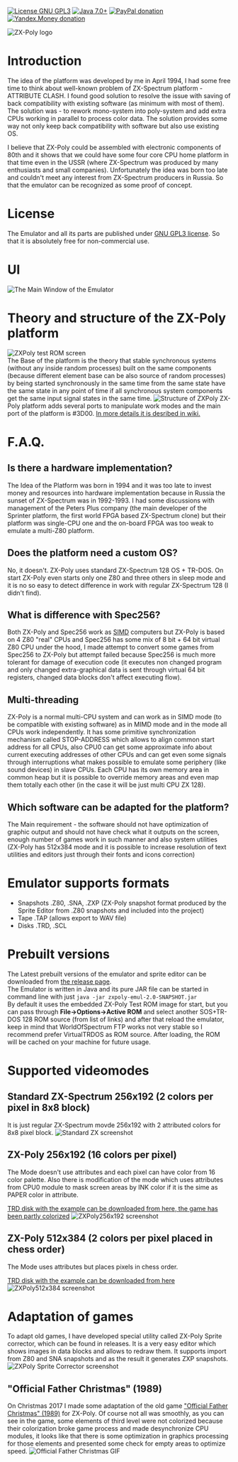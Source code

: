 [![License GNU GPL3](https://img.shields.io/badge/license-GNU%20GPL%203-yellow.svg)](http://www.gnu.org/licenses/gpl.html)
[![Java 7.0+](https://img.shields.io/badge/java-7.0%2b-green.svg)](http://www.oracle.com/technetwork/java/javase/downloads/index.html)
[![PayPal donation](https://img.shields.io/badge/donation-PayPal-red.svg)](https://www.paypal.com/cgi-bin/webscr?cmd=_s-xclick&hosted_button_id=AHWJHJFBAWGL2)
[![Yandex.Money donation](https://img.shields.io/badge/donation-Я.деньги-yellow.svg)](http://yasobe.ru/na/iamoss)


![ZX-Poly logo](https://raw.githubusercontent.com/raydac/zxpoly/master/docs/zxpoly_logo.png)

# Introduction
The idea of the platform was developed by me in April 1994, I had some free time to think about well-known problem of ZX-Spectrum platform - ATTRIBUTE CLASH. I found good solution to resolve the issue with saving of back compatibility with existing software (as minimum with most of them). The solution was - to rework mono-system into poly-system and add extra CPUs working in parallel to process color data. The solution provides some way not only keep back compatibility with software but also use existing OS.   

I believe that ZX-Poly could be assembled with electronic components of 80th and it shows that we could have some four core CPU home platform in that time even in the USSR (where ZX-Spectrum was produced by many enthusiasts and small companies). Unfortunately the idea was born too late and couldn't meet any interest from ZX-Spectrum producers in Russia. So that the emulator can be recognized as some proof of concept.

# License
The Emulator and all its parts are published under [GNU GPL3 license](http://www.gnu.org/licenses/gpl.html). So that it is absolutely free for non-commercial use.

# UI
![The Main Window of the Emulator](https://github.com/raydac/zxpoly/blob/master/docs/screenshots/tapeloading.png)

# Theory and structure of the ZX-Poly platform
![ZXPoly test ROM screen](https://github.com/raydac/zxpoly/blob/master/docs/screenshots/zxpoly_test_rom_video.gif)    
The Base of the platform is the theory that stable synchronous systems (without any inside random processes) built on the same components (because different element base can be also source of random processes) by being started synchronously in the same time from the same state have the same state in any point of time if all synchronous system components get the same input signal states in the same time.
![Structure of ZXPoly](https://github.com/raydac/zxpoly/blob/master/docs/zxpolystruct.png)
ZX-Poly platform adds several ports to manipulate work modes and the main port of the platform is #3D00. [In more details it is desribed in wiki.](https://github.com/raydac/zxpoly/wiki/Short-description-of-ZX-Poly-platform)

# F.A.Q.
## Is there a hardware implementation?
The Idea of the Platform was born in 1994 and it was too late to invest money and resources into hardware implementation because in Russia the sunset of ZX-Spectrum was in 1992-1993. I had some discussions with management of the Peters Plus company (the main developer of the Sprinter platform, the first world FPGA based ZX-Spectrum clone) but their platform was single-CPU one and the on-board FPGA was too weak to emulate a multi-Z80 platform.

## Does the platform need a custom OS?
No, it doesn't. ZX-Poly uses standard ZX-Spectrum 128 OS + TR-DOS. On start ZX-Poly even starts only one Z80 and three others in sleep mode and it is no so easy to detect difference in work with regular ZX-Spectrum 128 (I didn't find).

## What is difference with Spec256?
Both ZX-Poly and Spec256 work as [SIMD](https://en.wikipedia.org/wiki/SIMD) computers but ZX-Poly is based on 4 Z80 "real" CPUs and Spec256 has some mix of 8 bit + 64 bit virtual Z80 CPU under the hood, I made attempt to convert some games from Spec256 to ZX-Poly but attempt failed because Spec256 is much more tolerant for damage of execution code (it executes non changed program and only changed extra-graphical data is sent through virtual 64 bit registers, changed data blocks don't affect executing flow).

## Multi-threading
ZX-Poly is a normal multi-CPU system and can work as in SIMD mode (to be compatible with existing software) as in MIMD mode and in the mode all CPUs work independently. It has some primitive synchronization mechanism called STOP-ADDRESS which allows to align common start address for all CPUs, also CPU0 can get some approximate info about current executing addresses of other CPUs and can get even some signals through interruptions what makes possible to emulate some periphery (like sound devices) in slave CPUs. Each CPU has its own memory area in common heap but it is possible to override memory areas and even map them totally each other (in the case it will be just multi CPU ZX 128).


## Which software can be adapted for the platform?
The Main requirement - the software should not have optimization of graphic output and should not have check what it outputs on the screen, enough number of games work in such manner and also system utilities (ZX-Poly has 512x384 mode and it is possible to increase resolution of text utilities and editors just through their fonts and icons correction)

# Emulator supports formats
 - Snapshots .Z80, .SNA, .ZXP (ZX-Poly snapshot format produced by the Sprite Editor from .Z80 snapshots and included into the project)
 - Tape .TAP (allows export to WAV file)
 - Disks .TRD, .SCL

# Prebuilt versions
The Latest prebuilt versions of the emulator and sprite editor can be downloaded from [the release page](https://github.com/raydac/zxpoly/releases).   
The Emulator is written in Java and its pure JAR file can be started in command line with just `java -jar zxpoly-emul-2.0-SNAPSHOT.jar`   
By default it uses the embedded ZX-Poly Test ROM image for start, but you can pass through **File->Options->Active ROM** and select another SOS+TR-DOS 128 ROM source (from list of links) and after that reload the emulator, keep in mind that WorldOfSpectrum FTP works not very stable so I recommend prefer VirtualTRDOS as ROM source. After loading, the ROM will be cached on your machine for future usage.

# Supported videomodes
## Standard ZX-Spectrum 256x192 (2 colors per pixel in 8x8 block)
It is just regular ZX-Spectrum movde 256x192 with 2 attributed colors for 8x8 pixel block.
![Standard ZX screenshot](https://github.com/raydac/zxpoly/blob/master/docs/screenshots/atw_standard.png)

## ZX-Poly 256x192 (16 colors per pixel)
The Mode doesn't use attributes and each pixel can have color from 16 color palette. Also there is modification of the mode which uses attributes from CPU0 module to mask screen areas by INK color if it is the sime as PAPER color in attribute.

[TRD disk with the example can be downloaded from here, the game has been partly colorized](https://raydac.github.io/downloads/zips/atw1_partly_colorized.trd)
![ZXPoly256x192 screenshot](https://raw.githubusercontent.com/raydac/zxpoly/master/docs/screenshots/atw_zxpoly.png)   

## ZX-Poly 512x384 (2 colors per pixel placed in chess order)
The Mode uses attributes but places pixels in chess order.

[TRD disk with the example can be downloaded from here](https://raydac.github.io/downloads/zips/zxw26_adapted_for_zxpoly.trd)
![ZXPoly512x384 screenshot](https://github.com/raydac/zxpoly/blob/master/docs/screenshots/zxw_zxpoly512x384.png)

# Adaptation of games

To adapt old games, I have developed special utility called ZX-Poly Sprite corrector, which can be found in releases. It is a very easy editor which shows images in data blocks and allows to redraw them. It supports import from Z80 and SNA snapshots and as the result it generates ZXP snapshots.
![ZXPoly Sprite Corrector screenshot](https://github.com/raydac/zxpoly/blob/master/docs/zxpoly_sprite_editor.png)

## "Official Father Christmas" (1989)

On Christmas 2017 I made some adaptation of the old game ["Official Father Christmas" (1989)](http://www.worldofspectrum.org/infoseekid.cgi?id=0003493) for ZX-Poly. Of course not all was smoothly, as you can see in the game, some elements of third level were not colorized because their colorization broke game process and made desynchronize CPU modules, it looks like that there is some optimization in graphics processing for those elements and presented some check for empty areas to optimize speed.
![Official Father Christmas GIF](https://raw.githubusercontent.com/raydac/zxpoly/master/adapted/OfficialFatherChristmas/movie.gif)
